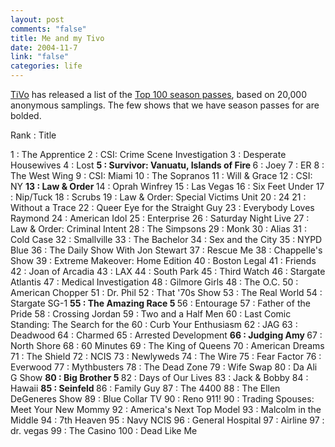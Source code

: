 ```yaml
--- 
layout: post
comments: "false"
title: Me and my Tivo
date: 2004-11-7
link: "false"
categories: life
---
```

<a href="http://tivo.com" title="Tivo">TiVo</a> has released a list of the <a href="http://www.tivo.com/5.3.top100.asp" title="Top 100 season passes">Top 100 season passes</a>, based on 20,000 anonymous samplings. The few shows that we have season passes for are bolded.

Rank : Title


1 : The Apprentice
2 : CSI: Crime Scene Investigation
3 : Desperate Housewives
4 : Lost
<b>5 : Survivor: Vanuatu, Islands of Fire </b>
6 : Joey
7 : ER
8 : The West Wing
9 : CSI: Miami
10 : The Sopranos
11 : Will & Grace
12 : CSI: NY
<b>13 : Law & Order </b>
14 : Oprah Winfrey
15 : Las Vegas
16 : Six Feet Under
17 : Nip/Tuck
18 : Scrubs
19 : Law & Order: Special Victims Unit
20 : 24
21 : Without a Trace
22 : Queer Eye for the Straight Guy
23 : Everybody Loves Raymond
24 : American Idol
25 : Enterprise
26 : Saturday Night Live
27 : Law & Order: Criminal Intent
28 : The Simpsons
29 : Monk
30 : Alias
31 : Cold Case
32 : Smallville
33 : The Bachelor
34 : Sex and the City
35 : NYPD Blue
36 : The Daily Show With Jon Stewart
37 : Rescue Me
38 : Chappelle's Show
39 : Extreme Makeover: Home Edition
40 : Boston Legal
41 : Friends
42 : Joan of Arcadia
43 : LAX
44 : South Park
45 : Third Watch
46 : Stargate Atlantis
47 : Medical Investigation
48 : Gilmore Girls
48 : The O.C.
50 : American Chopper
51 : Dr. Phil
52 : That '70s Show
53 : The Real World
54 : Stargate SG-1
<b>55 : The Amazing Race 5 </b>
56 : Entourage
57 : Father of the Pride
58 : Crossing Jordan
59 : Two and a Half Men
60 : Last Comic Standing: The Search for the
60 : Curb Your Enthusiasm
62 : JAG
63 : Deadwood
64 : Charmed
65 : Arrested Development
<b>66 : Judging Amy </b>
67 : North Shore
68 : 60 Minutes
69 : The King of Queens
70 : American Dreams
71 : The Shield
72 : NCIS
73 : Newlyweds
74 : The Wire
75 : Fear Factor
76 : Everwood
77 : Mythbusters
78 : The Dead Zone
79 : Wife Swap
80 : Da Ali G Show
<b>80 : Big Brother 5 </b>
82 : Days of Our Lives
83 : Jack & Bobby
84 : Hawaii
<b>85 : Seinfeld </b>
86 : Family Guy
87 : The 4400
88 : The Ellen DeGeneres Show
89 : Blue Collar TV
90 : Reno 911!
90 : Trading Spouses: Meet Your New Mommy
92 : America's Next Top Model
93 : Malcolm in the Middle
94 : 7th Heaven
95 : Navy NCIS
96 : General Hospital
97 : Airline
97 : dr. vegas
99 : The Casino
100 : Dead Like Me
